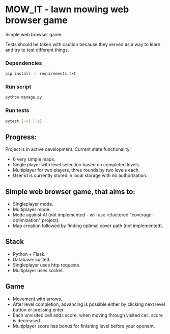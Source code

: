 # MOW_IT - lawn mowing web browser game

Simple web browser game.

Tests should be taken with caution because they served as a way to learn and try to test different things.

### Dependencies

```bash
pip install -r requirements.txt
```

### Run script

```bash
python manage.py
```

### Run tests

```bash
pytest [-v] [-s]
```

## Progress:

Project is in active development.
Current state functionality:

-   6 very simple maps.
-   Single player with level selection based on completed levels.
-   Multiplayer for two players, three rounds by two levels each.
-   User id is currently stored in local storage with no authorization.

## Simple web browser game, that aims to:

-   Singleplayer mode.
-   Multiplayer mode.
-   Mode against AI (not implemented - will use refactored "coverage-optimization" project).
-   Map creation followed by finding optimal cover path (not implemented).

## Stack

-   Python + Flask.
-   Database: sqlite3.
-   Singleplayer uses http requests.
-   Multiplayer uses socket.

## Game

-   Movement with arrows.
-   After level completion, advancing is possible either by clicking next level button or pressing enter.
-   Each unvisited cell adds score, when moving through visited cell, score is decreased.
-   Multiplayer score has bonus for finishing level before your oponent.
